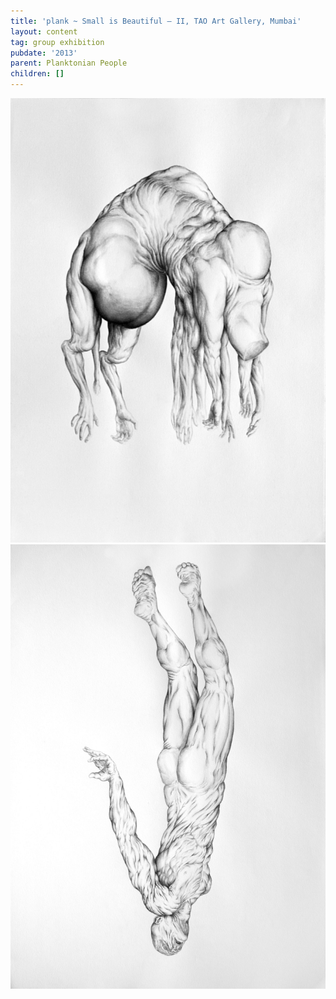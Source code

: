 ```yaml
---
title: 'plank ~ Small is Beautiful – II, TAO Art Gallery, Mumbai'
layout: content
tag: group exhibition
pubdate: '2013'
parent: Planktonian People
children: []
---
```

![Planktonian People I, 2013, ink on paper, 16.5(h) x 23.25(w) inches](/assets/img/ali-akbar-mehta-planktonian-people-ii-2013-ink-on-paper-16.5-h-x-23.25-w-inches.jpg)
![Planktonian People II, 2013, ink on paper, 16.5(h) x 23.25(w) inches](/assets/img/ali-akbar-mehta-planktonian-people-i-2013-ink-on-paper-16.5-h-x-23.25-w-inches.jpg)
